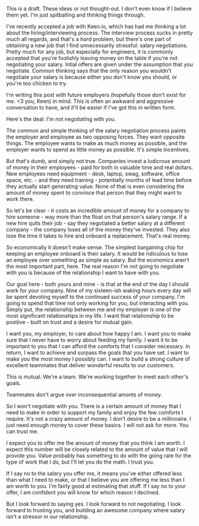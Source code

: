 This is a draft. These ideas or not thought-out. I don't even know if I believe them yet. I'm just spitballing and thinking things through.

I've recently accepted a job with Keen.io, which has had me thinking a lot about the hiring/interviewing process. The interview process sucks in pretty much all regards, and that's a _hard_ problem, but there's one part of obtaining a new job that I find unnecessarily stressful: salary negotiations. Pretty much for any job, but especially for engineers, it is commonly accepted that you're foolishly leaving money on the table if you're not negotiating your salary. Intial offers are given under the assumption that you negotiate. Common thinking says that the only reason you wouldn't negotiate your salary is because either you don't know you should, or you're too chicken to try.

I'm writing this post with future employers (hopefully those don't exist for me. <3 you, Keen) in mind. This is often an awkward and aggressive conversation to have, and it'll be easier if I've got this in written form.

Here's the deal: I'm not negotiating with you.

The common and simple thinking of the salary negotiation process paints the employer and employee as two opposing forces. They want opposite things. The employee wants to make as much money as possible, and the employer wants to spend as little money as possible. It's simple incentives.

But that's dumb, and simply not true. Companies invest a ludicrous amount of money in their employees - paid for both in valuable time and real dollars. New employees need equipment - desk, laptop, swag, software, office space, etc. - and they need training - potentially months of lead time before they actually start generating value. None of that is even considering the amount of money spent to convince that person that they might want to work there.

So let's be clear - it costs an incredible amount of money for a company to hire someone - way more than the float on that person's salary range. If a new hire quits their job - say they negotiated a better salary at a different company - the company loses all of the money they've invested. They also lose the time it takes to hire and onboard a replacement. That's real money.

So economically it doesn't make sense. The simplest bargaining chip for keeping an employee onboard is their salary. It would be ridiculous to lose an employee over something as simple as salary. But the economics aren't the most important part, here. The real reason I'm not going to negotiate with you is because of the relationship I want to have with you.

Our goal here - both yours and mine - is that at the end of the day I should work for your company. Nine of my sixteen-ish waking hours every day will be spent devoting myself to the continued success of your company. I'm going to spend that time not only working for you, but interacting with you. Simply put, the relationship between me and my employer is one of the most significant relationships in my life. I want that relationship to be postiive - built on trust and a desire for mutual gain.

I want you, my employer, to care about how happy I am. I want you to make sure that I never have to worry about feeding my family. I want it to be important to you that I can afford the comforts that I consider necessary. In return, I want to achieve and surpass the goals that you have set. I want to make you the most money I possibly can. I want to build a strong culture of excellent teammates that deliver wonderful results to our customers.

This is mutual. We're a team. We're working together to meet each other's goals.

Teammates don't argue over inconsequential amonts of money.

So I won't negotiate with you. There is a certain amount of money that I need to make in order to support my family and enjoy the few comforts I require. It's not a crazy amount of money. I don't desire to be a millinoaire. I just need enough money to cover these basics. I will not ask for more. You can trust me.

I expect you to offer me the amount of money that you think I am worth. I expect this number will be closely related to the amount of value that I will provide you. Value probably has something to do with the going rate for the type of work that I do, but I'll let you do the math. I trust you.

If I say no to the salary you offer me, it means you've either offered less than what I need to make, or that I believe you are offering me less than I am worth to you. I'm fairly good at estimating that stuff. If I say no to your offer, I am confident you will know for which reason I declined.

But I look forward to saying yes. I look forward to not negotiating. I look forward to trusting you, and building an awesome company where salary isn't a stressor in our relationship.